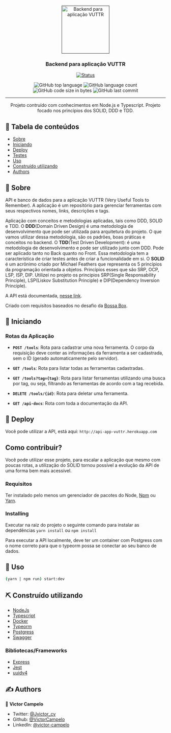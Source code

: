 <p align="center">
  <a href="" rel="noopener">
 <img width=150px height=150px src="https://image.flaticon.com/icons/svg/912/912633.svg" alt="Backend para aplicação VUTTR"></a>
</p>

<h3 align="center">Backend para aplicação VUTTR</h3>

<div align="center">

[![Status](https://img.shields.io/badge/status-active-success.svg)]()

  <img alt="GitHub top language" src="https://img.shields.io/github/languages/top/larabeatrizms/backend-vuttr">
  
  <img alt="GitHub language count" src="https://img.shields.io/github/languages/count/larabeatrizms/backend-vuttr">
  
  <img alt="GitHub code size in bytes" src="https://img.shields.io/github/languages/code-size/larabeatrizms/backend-vuttr">
  
  <img alt="GitHub last commit" src="https://img.shields.io/github/last-commit/larabeatrizms/backend-vuttr">

</div>

---

<p align="center"> Projeto contruído com conhecimentos em Node.js e Typescript. Projeto focado nos princípios dos SOLID, DDD e TDD. 
   <br>
</p>

## 📝 Tabela de conteúdos

- [Sobre](#about)
- [Iniciando](#getting_started)
- [Deploy](#deploy)
- [Testes](#tests)
- [Uso](#usage)
- [Construído utilizando](#built_using)
- [Authors](#authors)

## 🧐 Sobre <a name = "about"></a>

API e banco de dados para a aplicação VUTTR (Very Useful Tools to Remember). A aplicação é um repositório para gerenciar ferramentas com seus respectivos nomes, links, descrições e tags.

Aplicação com conceitos e metodologias aplicadas, tais como DDD, SOLID e TDD. O **DDD**(Domain Driven Design) é uma metodologia de desenvolvimento que pode ser utilizada para arquitetura do projeto. O que vamos utilizar dessa metodologia, são os padrões, boas práticas e conceitos no backend. O **TDD**(Test Driven Development): é uma metodologia de desenvolvimento e pode ser utilizado junto com DDD. Pode ser aplicado tanto no Back quanto no Front. Essa metodologia tem a característica de criar testes antes de criar a funcionalidade em si. O **SOLID** é um acrônimo criado por Michael Feathers que representa os 5 princípios da programação orientada a objetos. Princípios esses que são SRP, OCP, LSP, ISP, DIP. Utilizei no projeto os principios SRP(Single Responsability Principle), LSP(Liskov Substitution Principle) e DIP(Dependency Inversion Principle).

A API está documentada, [nesse link](https://app.swaggerhub.com/apis/larabeatrizms/api-vuttr/1.0.0).

Criado com requisitos baseados no desafio da [Bossa Box](https://app.bossabox.com/).

## 🏁 Iniciando <a name = "getting_started"></a>

### Rotas da Aplicação

- **`POST /tools`**: Rota para cadastrar uma nova ferramenta. O corpo da requisição deve conter as informações da ferramenta a ser cadastrada, sem o ID (gerado automaticamente pelo servidor).

- **`GET /tools`**: Rota para listar todas as ferramentas cadastradas.

- **`GET /tools?tag={tag}`**: Rota para listar ferramentas utilizando uma busca por tag, ou seja, filtrando as ferramentas de acordo com a tag recebida.

- **`DELETE /tools/{id}`**: Rota para deletar uma ferramenta.

- **`GET /api-docs`**: Rota com toda a documentação da API.

## 🚀 Deploy<a name = "deploy"></a>

Você pode utilizar a API, está aqui: `http://api-app-vuttr.herokuapp.com`

<!-- ![Deploy API](https://i.gyazo.com/a96c1e3481fab9909a8f76f4b10bc3ad.gif) -->

## Como contribuir?

Você pode utilizar esse projeto, para escalar a aplicação que mesmo com poucas rotas, a utilização do SOLID tornou possível a evolução da API de uma forma bem mais acessível.

### Requisitos

Ter instalado pelo menos um gerenciador de pacotes do Node, [Npm](https://www.npmjs.com/) ou [Yarn](https://yarnpkg.com/).

### Installing

Executar na raiz do projeto o seguinte comando para instalar as dependências `yarn install` ou `npm install`

Para executar a API localmente, deve ter um container com Postgress com o nome correto para que o typeorm possa se conectar ao seu banco de dados.

## 🎈 Uso <a name="usage"></a>

```sh
(yarn | npm run) start:dev
```

## ⛏️ Construído utilizando <a name = "built_using"></a>

- [NodeJs](https://nodejs.org/en/)
- [Typescript](https://www.typescriptlang.org/)
- [Docker](https://www.docker.com/)
- [Typeorm](https://typeorm.io/#/)
- [Postgress](https://www.postgresql.org/)
- [Swagger](https://swagger.io/)

### Bibliotecas/Frameworks

- [Express](https://expressjs.com/)
- [Jest](https://jestjs.io/)
- [uuidv4](https://www.npmjs.com/package/uuidv4)

## ✍️ Authors <a name = "authors"></a>

👤 **Victor Campelo**

- Twitter: [@Jvictor_cv](https://twitter.com/Jvictor_cv)
- Github: [@VictorCampelo](https://github.com/VictorCampelo)
- LinkedIn: [@victor-campelo](https://www.linkedin.com/in/victor-campelo)
